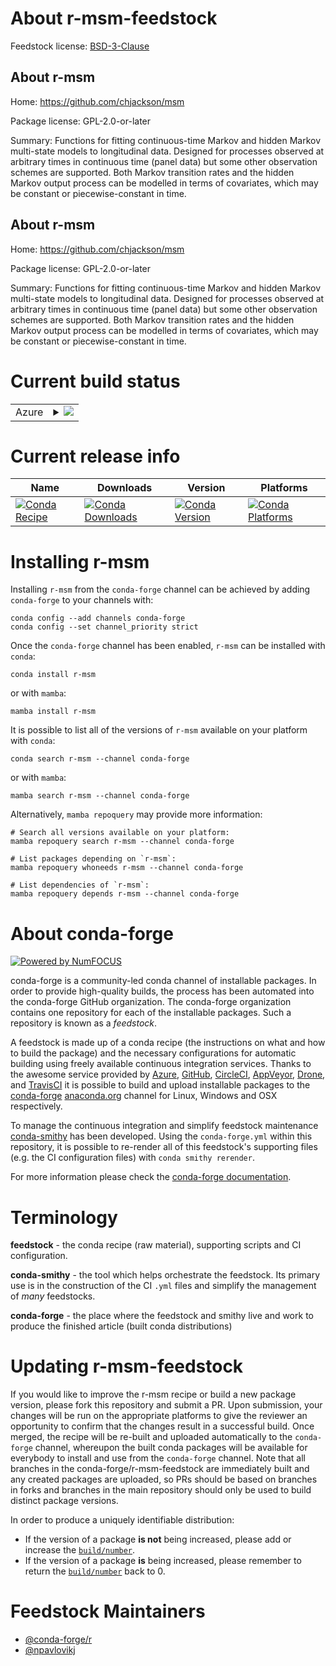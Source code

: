 About r-msm-feedstock
=====================

Feedstock license: [BSD-3-Clause](https://github.com/conda-forge/r-msm-feedstock/blob/main/LICENSE.txt)


About r-msm
-----------

Home: https://github.com/chjackson/msm

Package license: GPL-2.0-or-later

Summary: Functions for fitting continuous-time Markov and hidden Markov multi-state models to longitudinal data.  Designed for processes observed at arbitrary times in continuous time (panel data) but some other observation schemes are supported. Both Markov transition rates and the hidden Markov output process can be modelled in terms of covariates, which may be constant or piecewise-constant in time.

About r-msm
-----------

Home: https://github.com/chjackson/msm

Package license: GPL-2.0-or-later

Summary: Functions for fitting continuous-time Markov and hidden Markov multi-state models to longitudinal data.  Designed for processes observed at arbitrary times in continuous time (panel data) but some other observation schemes are supported. Both Markov transition rates and the hidden Markov output process can be modelled in terms of covariates, which may be constant or piecewise-constant in time.

Current build status
====================


<table>
    
  <tr>
    <td>Azure</td>
    <td>
      <details>
        <summary>
          <a href="https://dev.azure.com/conda-forge/feedstock-builds/_build/latest?definitionId=6606&branchName=main">
            <img src="https://dev.azure.com/conda-forge/feedstock-builds/_apis/build/status/r-msm-feedstock?branchName=main">
          </a>
        </summary>
        <table>
          <thead><tr><th>Variant</th><th>Status</th></tr></thead>
          <tbody><tr>
              <td>linux_64_r_base4.3</td>
              <td>
                <a href="https://dev.azure.com/conda-forge/feedstock-builds/_build/latest?definitionId=6606&branchName=main">
                  <img src="https://dev.azure.com/conda-forge/feedstock-builds/_apis/build/status/r-msm-feedstock?branchName=main&jobName=linux&configuration=linux%20linux_64_r_base4.3" alt="variant">
                </a>
              </td>
            </tr><tr>
              <td>linux_64_r_base4.4</td>
              <td>
                <a href="https://dev.azure.com/conda-forge/feedstock-builds/_build/latest?definitionId=6606&branchName=main">
                  <img src="https://dev.azure.com/conda-forge/feedstock-builds/_apis/build/status/r-msm-feedstock?branchName=main&jobName=linux&configuration=linux%20linux_64_r_base4.4" alt="variant">
                </a>
              </td>
            </tr><tr>
              <td>osx_64_r_base4.3</td>
              <td>
                <a href="https://dev.azure.com/conda-forge/feedstock-builds/_build/latest?definitionId=6606&branchName=main">
                  <img src="https://dev.azure.com/conda-forge/feedstock-builds/_apis/build/status/r-msm-feedstock?branchName=main&jobName=osx&configuration=osx%20osx_64_r_base4.3" alt="variant">
                </a>
              </td>
            </tr><tr>
              <td>osx_64_r_base4.4</td>
              <td>
                <a href="https://dev.azure.com/conda-forge/feedstock-builds/_build/latest?definitionId=6606&branchName=main">
                  <img src="https://dev.azure.com/conda-forge/feedstock-builds/_apis/build/status/r-msm-feedstock?branchName=main&jobName=osx&configuration=osx%20osx_64_r_base4.4" alt="variant">
                </a>
              </td>
            </tr><tr>
              <td>osx_arm64_r_base4.3</td>
              <td>
                <a href="https://dev.azure.com/conda-forge/feedstock-builds/_build/latest?definitionId=6606&branchName=main">
                  <img src="https://dev.azure.com/conda-forge/feedstock-builds/_apis/build/status/r-msm-feedstock?branchName=main&jobName=osx&configuration=osx%20osx_arm64_r_base4.3" alt="variant">
                </a>
              </td>
            </tr><tr>
              <td>osx_arm64_r_base4.4</td>
              <td>
                <a href="https://dev.azure.com/conda-forge/feedstock-builds/_build/latest?definitionId=6606&branchName=main">
                  <img src="https://dev.azure.com/conda-forge/feedstock-builds/_apis/build/status/r-msm-feedstock?branchName=main&jobName=osx&configuration=osx%20osx_arm64_r_base4.4" alt="variant">
                </a>
              </td>
            </tr><tr>
              <td>win_64_r_base4.3</td>
              <td>
                <a href="https://dev.azure.com/conda-forge/feedstock-builds/_build/latest?definitionId=6606&branchName=main">
                  <img src="https://dev.azure.com/conda-forge/feedstock-builds/_apis/build/status/r-msm-feedstock?branchName=main&jobName=win&configuration=win%20win_64_r_base4.3" alt="variant">
                </a>
              </td>
            </tr><tr>
              <td>win_64_r_base4.4</td>
              <td>
                <a href="https://dev.azure.com/conda-forge/feedstock-builds/_build/latest?definitionId=6606&branchName=main">
                  <img src="https://dev.azure.com/conda-forge/feedstock-builds/_apis/build/status/r-msm-feedstock?branchName=main&jobName=win&configuration=win%20win_64_r_base4.4" alt="variant">
                </a>
              </td>
            </tr>
          </tbody>
        </table>
      </details>
    </td>
  </tr>
</table>

Current release info
====================

| Name | Downloads | Version | Platforms |
| --- | --- | --- | --- |
| [![Conda Recipe](https://img.shields.io/badge/recipe-r--msm-green.svg)](https://anaconda.org/conda-forge/r-msm) | [![Conda Downloads](https://img.shields.io/conda/dn/conda-forge/r-msm.svg)](https://anaconda.org/conda-forge/r-msm) | [![Conda Version](https://img.shields.io/conda/vn/conda-forge/r-msm.svg)](https://anaconda.org/conda-forge/r-msm) | [![Conda Platforms](https://img.shields.io/conda/pn/conda-forge/r-msm.svg)](https://anaconda.org/conda-forge/r-msm) |

Installing r-msm
================

Installing `r-msm` from the `conda-forge` channel can be achieved by adding `conda-forge` to your channels with:

```
conda config --add channels conda-forge
conda config --set channel_priority strict
```

Once the `conda-forge` channel has been enabled, `r-msm` can be installed with `conda`:

```
conda install r-msm
```

or with `mamba`:

```
mamba install r-msm
```

It is possible to list all of the versions of `r-msm` available on your platform with `conda`:

```
conda search r-msm --channel conda-forge
```

or with `mamba`:

```
mamba search r-msm --channel conda-forge
```

Alternatively, `mamba repoquery` may provide more information:

```
# Search all versions available on your platform:
mamba repoquery search r-msm --channel conda-forge

# List packages depending on `r-msm`:
mamba repoquery whoneeds r-msm --channel conda-forge

# List dependencies of `r-msm`:
mamba repoquery depends r-msm --channel conda-forge
```


About conda-forge
=================

[![Powered by
NumFOCUS](https://img.shields.io/badge/powered%20by-NumFOCUS-orange.svg?style=flat&colorA=E1523D&colorB=007D8A)](https://numfocus.org)

conda-forge is a community-led conda channel of installable packages.
In order to provide high-quality builds, the process has been automated into the
conda-forge GitHub organization. The conda-forge organization contains one repository
for each of the installable packages. Such a repository is known as a *feedstock*.

A feedstock is made up of a conda recipe (the instructions on what and how to build
the package) and the necessary configurations for automatic building using freely
available continuous integration services. Thanks to the awesome service provided by
[Azure](https://azure.microsoft.com/en-us/services/devops/), [GitHub](https://github.com/),
[CircleCI](https://circleci.com/), [AppVeyor](https://www.appveyor.com/),
[Drone](https://cloud.drone.io/welcome), and [TravisCI](https://travis-ci.com/)
it is possible to build and upload installable packages to the
[conda-forge](https://anaconda.org/conda-forge) [anaconda.org](https://anaconda.org/)
channel for Linux, Windows and OSX respectively.

To manage the continuous integration and simplify feedstock maintenance
[conda-smithy](https://github.com/conda-forge/conda-smithy) has been developed.
Using the ``conda-forge.yml`` within this repository, it is possible to re-render all of
this feedstock's supporting files (e.g. the CI configuration files) with ``conda smithy rerender``.

For more information please check the [conda-forge documentation](https://conda-forge.org/docs/).

Terminology
===========

**feedstock** - the conda recipe (raw material), supporting scripts and CI configuration.

**conda-smithy** - the tool which helps orchestrate the feedstock.
                   Its primary use is in the construction of the CI ``.yml`` files
                   and simplify the management of *many* feedstocks.

**conda-forge** - the place where the feedstock and smithy live and work to
                  produce the finished article (built conda distributions)


Updating r-msm-feedstock
========================

If you would like to improve the r-msm recipe or build a new
package version, please fork this repository and submit a PR. Upon submission,
your changes will be run on the appropriate platforms to give the reviewer an
opportunity to confirm that the changes result in a successful build. Once
merged, the recipe will be re-built and uploaded automatically to the
`conda-forge` channel, whereupon the built conda packages will be available for
everybody to install and use from the `conda-forge` channel.
Note that all branches in the conda-forge/r-msm-feedstock are
immediately built and any created packages are uploaded, so PRs should be based
on branches in forks and branches in the main repository should only be used to
build distinct package versions.

In order to produce a uniquely identifiable distribution:
 * If the version of a package **is not** being increased, please add or increase
   the [``build/number``](https://docs.conda.io/projects/conda-build/en/latest/resources/define-metadata.html#build-number-and-string).
 * If the version of a package **is** being increased, please remember to return
   the [``build/number``](https://docs.conda.io/projects/conda-build/en/latest/resources/define-metadata.html#build-number-and-string)
   back to 0.

Feedstock Maintainers
=====================

* [@conda-forge/r](https://github.com/orgs/conda-forge/teams/r/)
* [@npavlovikj](https://github.com/npavlovikj/)

